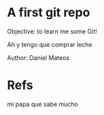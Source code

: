 # A first git repo


Objective: to learn me some Git!

Ah y tengo que comprar leche

Author: Daniel Mateos


# Refs

mi papa que sabe mucho


